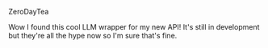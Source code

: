 ZeroDayTea

Wow I found this cool LLM wrapper for my new API! It's still in development but they're all the hype now so I'm sure that's fine.
